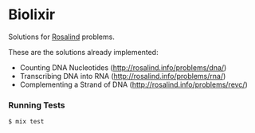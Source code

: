 Biolixir
========

Solutions for [Rosalind](http://rosalind.info/) problems.

These are the solutions already implemented:

* Counting DNA Nucleotides (http://rosalind.info/problems/dna/)
* Transcribing DNA into RNA (http://rosalind.info/problems/rna/)
* Complementing a Strand of DNA (http://rosalind.info/problems/revc/)

### Running Tests

```bash
$ mix test
```
